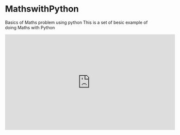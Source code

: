 # MathswithPython
Basics of Maths problem using python
This is a set of besic example of doing Maths with Python
<iframe width="560" height="315" src="https://www.youtube.com/embed/mNIn6kVXvl8" frameborder="0" allow="autoplay; encrypted-media" allowfullscreen></iframe>

